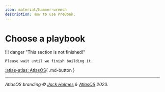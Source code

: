 ```yaml
---
icon: material/hammer-wrench
description: How to use PreBook.
---
```


# Choose a playbook

!!! danger "This section is not finished!"

    Please wait until we finish building it.

[:atlas-atlas: AtlasOS](faq.md){ .md-button }



-----


*AtlasOS branding &copy; [Jack Holmes](https://jackholmes.zip) & [AtlasOS](https://atlasos.net) 2023.*